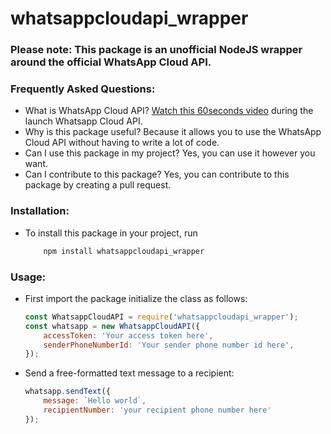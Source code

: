# whatsappcloudapi_wrapper

### Please note: This package is an unofficial NodeJS wrapper around the official WhatsApp Cloud API.


### Frequently Asked Questions:
- What is WhatsApp Cloud API?  [Watch this 60seconds video](https://www.youtube.com/watch?v=LaHnC7emQNM) during the launch Whatsapp Cloud API.
- Why is this package useful? Because it allows you to use the WhatsApp Cloud API without having to write a lot of code.
- Can I use this package in my project? Yes, you can use it however you want.
- Can I contribute to this package? Yes, you can contribute to this package by creating a pull request.

### Installation:

- To install this package in your project, run 
    ```js 
        npm install whatsappcloudapi_wrapper
    ```

### Usage:

- First import the package initialize the class as follows:
    ```js
    const WhatsappCloudAPI = require('whatsappcloudapi_wrapper');
    const whatsapp = new WhatsappCloudAPI({
        accessToken: 'Your access token here',
        senderPhoneNumberId: 'Your sender phone number id here',	
    });
    ```


- Send a free-formatted text message to a recipient:
    ```js    
    whatsapp.sendText({
        message: `Hello world`,
        recipientNumber: 'your recipient phone number here'
    });

    ```

    